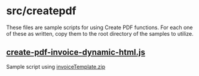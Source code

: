 # src/createpdf
These files are sample scripts for using Create PDF functions. For each one of these as written, copy them to the root directory of the samples to utilize. 

## [create-pdf-invoice-dynamic-html.js](create-pdf-invoice-dynamic-html.js)
Sample script using [invoiceTemplate.zip](../resources/invoiceTemplate.zip)

